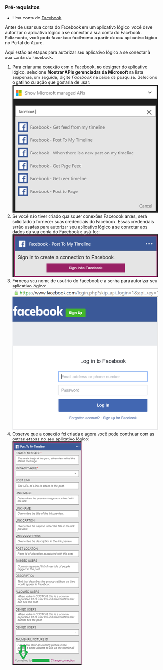 ### Pré-requisitos
* Uma conta do [Facebook](https://www.facebook.com/) 

Antes de usar sua conta do Facebook em um aplicativo lógico, você deve autorizar o aplicativo lógico a se conectar à sua conta do Facebook. Felizmente, você pode fazer isso facilmente a partir de seu aplicativo lógico no Portal do Azure.

Aqui estão as etapas para autorizar seu aplicativo lógico a se conectar à sua conta do Facebook:

1. Para criar uma conexão com o Facebook, no designer do aplicativo lógico, selecione **Mostrar APIs gerenciadas da Microsoft** na lista suspensa, em seguida, digite *Facebook* na caixa de pesquisa. Selecione o gatilho ou ação que gostaria de usar: ![Etapa 1 do Facebook](./media/connectors-create-api-facebook/facebook-1.png)
2. Se você não tiver criado quaisquer conexões Facebook antes, será solicitado a fornecer suas credenciais do Facebook. Essas credenciais serão usadas para autorizar seu aplicativo lógico a se conectar aos dados da sua conta do Facebook e usá-los: ![Etapa 2 do Facebook](./media/connectors-create-api-facebook/facebook-2.png)
3. Forneça seu nome de usuário do Facebook e a senha para autorizar seu aplicativo lógico: ![Etapa 3 do Facebook](./media/connectors-create-api-facebook/facebook-3.png)   
4. Observe que a conexão foi criada e agora você pode continuar com as outras etapas no seu aplicativo lógico: ![Etapa 4 do Facebook](./media/connectors-create-api-facebook/facebook-4.png)   

